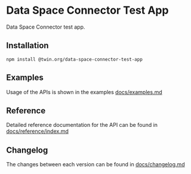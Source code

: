 # Data Space Connector Test App

Data Space Connector test app.

## Installation

```shell
npm install @twin.org/data-space-connector-test-app
```

## Examples

Usage of the APIs is shown in the examples [docs/examples.md](docs/examples.md)

## Reference

Detailed reference documentation for the API can be found in [docs/reference/index.md](docs/reference/index.md)

## Changelog

The changes between each version can be found in [docs/changelog.md](docs/changelog.md)
